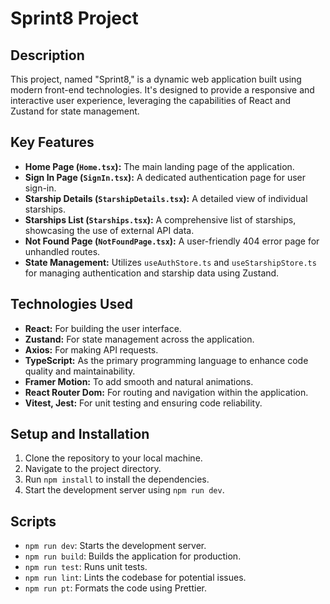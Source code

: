 # Sprint8 Project

## Description

This project, named "Sprint8," is a dynamic web application built using modern front-end technologies. It's designed to provide a responsive and interactive user experience, leveraging the capabilities of React and Zustand for state management.

## Key Features

- **Home Page (`Home.tsx`):** The main landing page of the application.
- **Sign In Page (`SignIn.tsx`):** A dedicated authentication page for user sign-in.
- **Starship Details (`StarshipDetails.tsx`):** A detailed view of individual starships.
- **Starships List (`Starships.tsx`):** A comprehensive list of starships, showcasing the use of external API data.
- **Not Found Page (`NotFoundPage.tsx`):** A user-friendly 404 error page for unhandled routes.
- **State Management:** Utilizes `useAuthStore.ts` and `useStarshipStore.ts` for managing authentication and starship data using Zustand.

## Technologies Used

- **React:** For building the user interface.
- **Zustand:** For state management across the application.
- **Axios:** For making API requests.
- **TypeScript:** As the primary programming language to enhance code quality and maintainability.
- **Framer Motion:** To add smooth and natural animations.
- **React Router Dom:** For routing and navigation within the application.
- **Vitest, Jest:** For unit testing and ensuring code reliability.

## Setup and Installation

1. Clone the repository to your local machine.
2. Navigate to the project directory.
3. Run `npm install` to install the dependencies.
4. Start the development server using `npm run dev`.

## Scripts

- `npm run dev`: Starts the development server.
- `npm run build`: Builds the application for production.
- `npm run test`: Runs unit tests.
- `npm run lint`: Lints the codebase for potential issues.
- `npm run pt`: Formats the code using Prettier.

